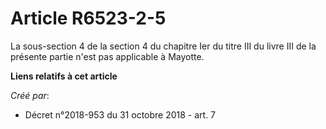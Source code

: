 # Article R6523-2-5

La sous-section 4 de la section 4 du chapitre Ier du titre III du livre III de la présente partie n'est pas applicable à
Mayotte.

**Liens relatifs à cet article**

_Créé par_:

  - Décret n°2018-953 du 31 octobre 2018 - art. 7
